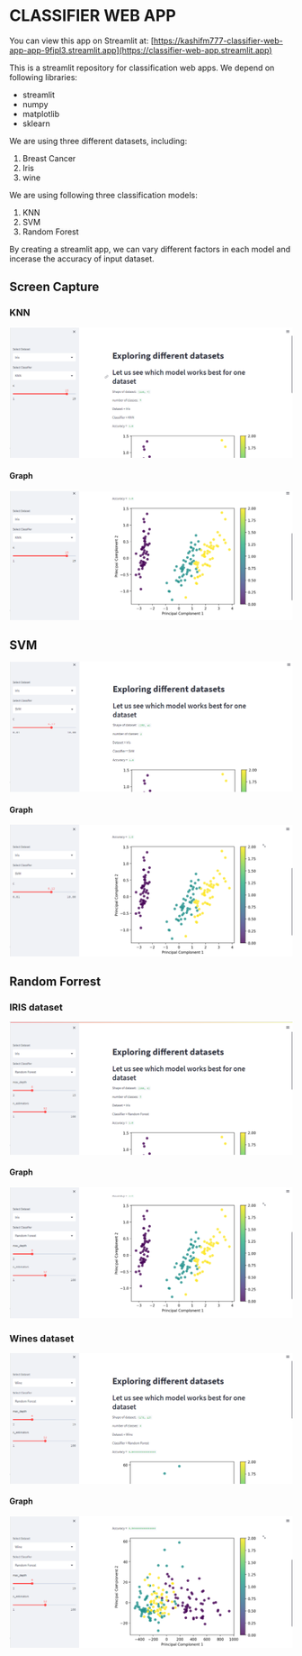 # CLASSIFIER WEB APP

You can view this app on Streamlit at: [https://kashifm777-classifier-web-app-app-9fipl3.streamlit.app](https://classifier-web-app.streamlit.app)

This is a streamlit repository for classification web apps. We depend on following libraries:

* streamlit
* numpy
* matplotlib
* sklearn


We are using three different datasets, including:

1. Breast Cancer
2. Iris
3. wine

We are using following three classification models:

1. KNN
2. SVM
3. Random Forest

By creating a streamlit app, we can vary different factors in each model and incerase the accuracy of input dataset.  

## Screen Capture  

### KNN  

![KNN Classifier](ScreenCapture/knn1.PNG)  
#### Graph  
![KNN Graph](ScreenCapture/knn2.PNG)  

## SVM  

![SVM Classifier](ScreenCapture/svm1.PNG)  
#### Graph  
![SVM Graph](ScreenCapture/svm2.PNG)  

## Random Forrest  

### IRIS dataset

![Random Forrest on IRIS](ScreenCapture/rf1.PNG)  
#### Graph  
![Random Forrest Graph](ScreenCapture/rf2.PNG)  

### Wines dataset  

![Random Forrest on Wines](ScreenCapture/rf_wn1.PNG)  
#### Graph  
![Random Forrest graph](ScreenCapture/rf_wn2.PNG)  

